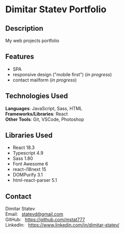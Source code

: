 # Dimitar Statev Portfolio

## Description

My web projects portfolio

## Features

- SPA
- responsive design ("mobile first") (*in progress*)
- contact mailform (*in progress*)

## Technologies Used

**Languages**: JavaScript, Sass, HTML<br/>
**Frameworks/Libraries**: React<br/>
**Other Tools**: Git, VSCode, Photoshop

## Libraries Used

* React 18.3
* Typescript 4.9
* Sass 1.80
* Font Awesome 6
* react-i18next 15
* DOMPurify 3.1
* html-react-parser 5.1

## Contact

Dimitar Statev<br/>
Email: &nbsp;  statevd@gmail.com<br/>
GitHub: &nbsp;  https://github.com/mstat777<br/>
LinkedIn: &nbsp;  https://www.linkedin.com/in/dimitar-statev/